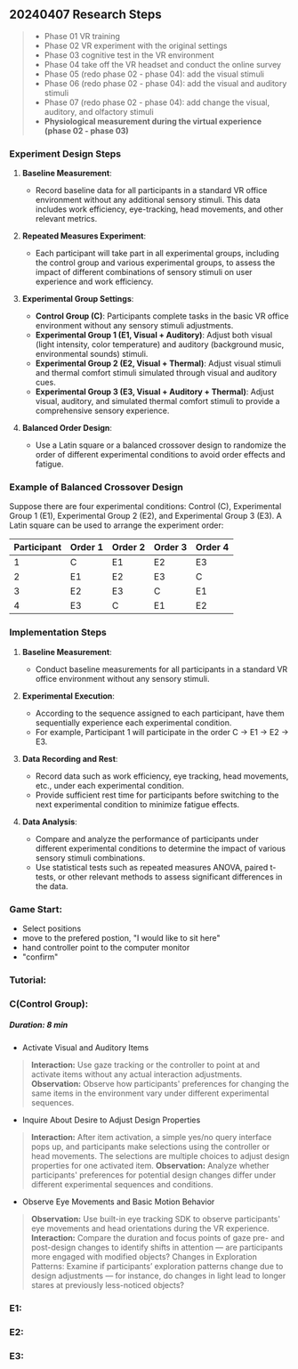 ## 20240407 Research Steps
> - Phase 01 VR training
> - Phase 02 VR experiment with the original settings
> - Phase 03 cognitive test in the VR environment
> - Phase 04 take off the VR headset and conduct the online survey 
> - Phase 05 (redo phase 02 - phase 04): add the visual stimuli
> - Phase 06 (redo phase 02 - phase 04): add the visual and auditory stimuli
> - Phase 07 (redo phase 02 - phase 04): add change the visual, auditory, and olfactory stimuli
> - **Physiological measurement during the virtual experience (phase 02 - phase 03)**
>

### Experiment Design Steps

1. **Baseline Measurement**:
   - Record baseline data for all participants in a standard VR office environment without any additional sensory stimuli. This data includes work efficiency, eye-tracking, head movements, and other relevant metrics.

2. **Repeated Measures Experiment**:
   - Each participant will take part in all experimental groups, including the control group and various experimental groups, to assess the impact of different combinations of sensory stimuli on user experience and work efficiency.

3. **Experimental Group Settings**:
   - **Control Group (C)**: Participants complete tasks in the basic VR office environment without any sensory stimuli adjustments.
   - **Experimental Group 1 (E1, Visual + Auditory)**: Adjust both visual (light intensity, color temperature) and auditory (background music, environmental sounds) stimuli.
   - **Experimental Group 2 (E2, Visual + Thermal)**: Adjust visual stimuli and thermal comfort stimuli simulated through visual and auditory cues.
   - **Experimental Group 3 (E3, Visual + Auditory + Thermal)**: Adjust visual, auditory, and simulated thermal comfort stimuli to provide a comprehensive sensory experience.

4. **Balanced Order Design**:
   - Use a Latin square or a balanced crossover design to randomize the order of different experimental conditions to avoid order effects and fatigue.

### Example of Balanced Crossover Design

Suppose there are four experimental conditions: Control (C), Experimental Group 1 (E1), Experimental Group 2 (E2), and Experimental Group 3 (E3). A Latin square can be used to arrange the experiment order:

| Participant | Order 1 | Order 2 | Order 3 | Order 4 |
|-------------|---------|---------|---------|---------|
| 1           | C       | E1      | E2      | E3      |
| 2           | E1      | E2      | E3      | C       |
| 3           | E2      | E3      | C       | E1      |
| 4           | E3      | C       | E1      | E2      |

### Implementation Steps

1. **Baseline Measurement**:
   - Conduct baseline measurements for all participants in a standard VR office environment without any sensory stimuli.

2. **Experimental Execution**:
   - According to the sequence assigned to each participant, have them sequentially experience each experimental condition.
   - For example, Participant 1 will participate in the order C → E1 → E2 → E3.

3. **Data Recording and Rest**:
   - Record data such as work efficiency, eye tracking, head movements, etc., under each experimental condition.
   - Provide sufficient rest time for participants before switching to the next experimental condition to minimize fatigue effects.

4. **Data Analysis**:
   - Compare and analyze the performance of participants under different experimental conditions to determine the impact of various sensory stimuli combinations.
   - Use statistical tests such as repeated measures ANOVA, paired t-tests, or other relevant methods to assess significant differences in the data.

### Game Start:
- Select positions
- move to the prefered postion, "I would like to sit here"
- hand controller point to the computer monitor
- "confirm"

### Tutorial:

### C(Control Group):
##### ***Duration: 8 min***
- Activate Visual and Auditory Items
> **Interaction:** Use gaze tracking or the controller to point at and activate items without any actual interaction adjustments.
> **Observation:** Observe how participants' preferences for changing the same items in the environment vary under different experimental sequences.
- Inquire About Desire to Adjust Design Properties
> **Interaction:** After item activation, a simple yes/no query interface pops up, and participants make selections using the controller or head movements. The selections are multiple choices to adjust design properties for one activated item.
> **Observation:** Analyze whether participants' preferences for potential design changes differ under different experimental sequences and conditions.
- Observe Eye Movements and Basic Motion Behavior
> **Observation:** Use built-in eye tracking SDK to observe participants' eye movements and head orientations during the VR experience.
> **Interaction:** 
> Compare the duration and focus points of gaze pre- and post-design changes to identify shifts in attention — are participants more engaged with modified objects?
> Changes in Exploration Patterns: Examine if participants’ exploration patterns change due to design adjustments — for instance, do changes in light lead to longer stares at previously less-noticed objects?

### E1:
### E2:
### E3:
